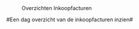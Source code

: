 <properties>
	<page>
		<title>Overzichten</title>
	</page>
	<menu>
		<position>Overzichten Inkoopfacturen
		<title>Introductie</title>
	</menu>
</properties>

#Een dag overzicht van de inkoopfacturen inzien#
<description>
